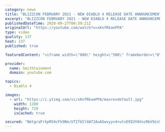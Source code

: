 ```yaml
---
category: news
title: "BLIZZCON FEBRUARY 2021 - NEW DIABLO 4 RELEASE DATE ANNOUNCEMENT"
excerpt: "BLIZZCON FEBRUARY 2021 - NEW DIABLO 4 RELEASE DATE ANNOUNCEMENT Blizzard Entertainment was forced to cancel its annual BlizzCon fan ..."
publishedDateTime: 2020-09-27T00:39:21Z
originalUrl: "https://youtube.com/watch?v=xKnfRkaePPA"
type: video
quality: 137
heat: 137
published: true

featuredContent: "<iframe width=\"800\" height=\"500\" frameborder=\"0\" src=\"https://www.youtube.com/embed/xKnfRkaePPA\" allow=\"accelerometer; autoplay; encrypted-media; gyroscope; picture-in-picture\" allowfullscreen></iframe>"

provider:
  name: Smithtainment
  domain: youtube.com

topics:
  - Diablo 4

images:
  - url: "https://i.ytimg.com/vi/xKnfRkaePPA/maxresdefault.jpg"
    width: 1280
    height: 720
    isCached: true

secured: "NmtgraFrkpM34cFk9Bm/UTIfb5lkW72AuAGwvyyv4+utvD9IUYAVnzRbV9znSUTkOAG8luK163YpGt9QNv9dr/y4BpLdYPC0dv+O/S17eCo6lKtIefqro2opdKDeTWAFICp4SCW8PIJKvxs9J6XETfdzfq/DmWgp7GpO8s6X1i34g56IfLal2xlsuoiKjirAlpWDVCrQq6HDQtb+xV/iMdePfWmNS9OyvQKSoMzkAgFfjSfd02831r1RW6ZdiXsVLuy1MiS/Ms6/DIdRSNA1sIdhjeIk2En3Alttt0PWG0jv3MfVQL6a1sob0qyx6goagmclVfwdvM4ZJJzm5nwhLs2Y8OPjlaX0khJerR3JgFacqZs+jj52z3yKfPwNJOBc6SEyaFQiUo/u/qty1Q/rS+lrVtgIt0BEbpBL6CG1UXQYQT5Wj0ilpVjokchn3mFk;PdsAqLgsBIrl4a/CEC8PLg=="
---
```


